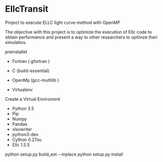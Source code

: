 # EllcTransit

Project to execute ELLC light curve method with OpenMP

The objective with this project is to optimize the execution of Ellc code to obtain performance and present a way to other researchers to optimze their simulatios.


preinstallet
* Fortran ( gfortran )
* C (build-essential)
* OpenMp (gcc-multilib )

* Virtualenv

Create a Virtual Enviroment
* Python 3.5
* Pip 
* Numpy
* Pandas 
* xlsxwriter
* python3-dev
* Cython 0.27su
* Ellc 1.5.5





python setup.py build_ext --inplace
python setup.py install
